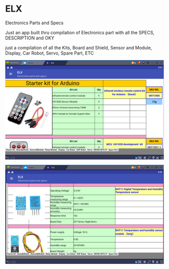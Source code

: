 # ELX
Electronics Parts and Specs


Just an app built thru compilation of Electronics part with all the SPECS, DESCRIPTION and OKY

just a compilation of all the Kits, Board and Shield, Sensor and Module, Display, Car Robot, Servo, Spare Part, ETC


![screen1](https://github.com/engrpanda/ELX/blob/main/ss/1.PNG)


![screen1](https://github.com/engrpanda/ELX/blob/main/ss/2.PNG)

